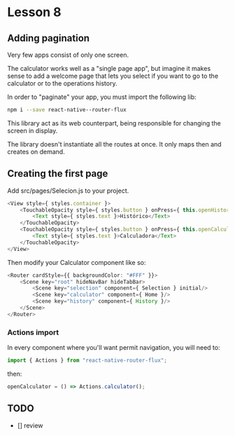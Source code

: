 # Lesson 8

## Adding pagination

Very few apps consist of only one screen.

The calculator works well as a "single page app", but imagine it makes sense to add a welcome page that lets you select if you want to go to the calculator or to the operations history.

In order to "paginate" your app, you must import the following lib:

~~~~bash
npm i --save react-native--router-flux
~~~~

This library act as its web counterpart, being responsible for changing the screen in display.

The library doesn't instantiate all the routes at once. It only maps then and creates on demand.

## Creating the first page

Add src/pages/Selecion.js to your project.

~~~Typescript
<View style={ styles.container }>
    <TouchableOpacity style={ styles.button } onPress={ this.openHistory }>
        <Text style={ styles.text }>Histórico</Text>
    </TouchableOpacity>
    <TouchableOpacity style={ styles.button } onPress={ this.openCalculator }>
        <Text style={ styles.text }>Calculadora</Text>
    </TouchableOpacity>
</View>
~~~

Then modify your Calculator component like so:

~~~Typescript
<Router cardStyle={{ backgroundColor: "#FFF" }}>
    <Scene key="root" hideNavBar hideTabBar>
        <Scene key="selection" component={ Selection } initial/>
        <Scene key="calculator" component={ Home }/>
        <Scene key="history" component={ History }/>
    </Scene>
</Router>
~~~

### Actions import

In every component where you'll want permit navigation, you will need to:

~~~~Typescript
import { Actions } from "react-native-router-flux";
~~~~

then:

~~~~Typescript
openCalculator = () => Actions.calculator();
~~~~

## TODO

- [] review
